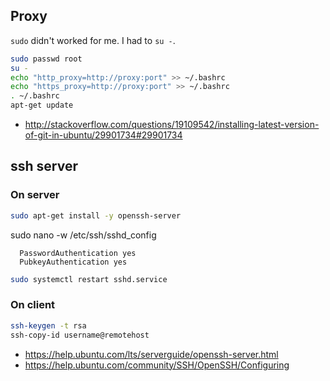 ## Proxy

`sudo` didn't worked for me. I had to `su -`.

```bash
sudo passwd root
su -
echo "http_proxy=http://proxy:port" >> ~/.bashrc
echo "https_proxy=http://proxy:port" >> ~/.bashrc
. ~/.bashrc
apt-get update
```

- http://stackoverflow.com/questions/19109542/installing-latest-version-of-git-in-ubuntu/29901734#29901734

## ssh server

### On server

```bash
sudo apt-get install -y openssh-server
```

sudo nano -w /etc/ssh/sshd_config

```
  PasswordAuthentication yes
  PubkeyAuthentication yes
```

```bash
sudo systemctl restart sshd.service
```

### On client

```bash
ssh-keygen -t rsa
ssh-copy-id username@remotehost
```

- https://help.ubuntu.com/lts/serverguide/openssh-server.html
- https://help.ubuntu.com/community/SSH/OpenSSH/Configuring
